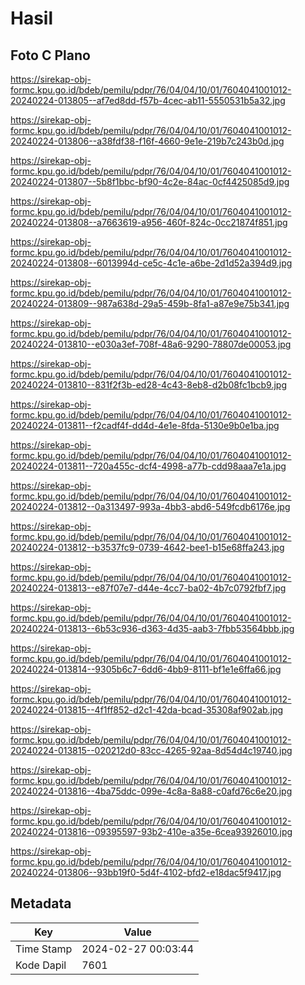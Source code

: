 # Hasil

## Foto C Plano

https://sirekap-obj-formc.kpu.go.id/bdeb/pemilu/pdpr/76/04/04/10/01/7604041001012-20240224-013805--af7ed8dd-f57b-4cec-ab11-5550531b5a32.jpg

https://sirekap-obj-formc.kpu.go.id/bdeb/pemilu/pdpr/76/04/04/10/01/7604041001012-20240224-013806--a38fdf38-f16f-4660-9e1e-219b7c243b0d.jpg

https://sirekap-obj-formc.kpu.go.id/bdeb/pemilu/pdpr/76/04/04/10/01/7604041001012-20240224-013807--5b8f1bbc-bf90-4c2e-84ac-0cf4425085d9.jpg

https://sirekap-obj-formc.kpu.go.id/bdeb/pemilu/pdpr/76/04/04/10/01/7604041001012-20240224-013808--a7663619-a956-460f-824c-0cc21874f851.jpg

https://sirekap-obj-formc.kpu.go.id/bdeb/pemilu/pdpr/76/04/04/10/01/7604041001012-20240224-013808--6013994d-ce5c-4c1e-a6be-2d1d52a394d9.jpg

https://sirekap-obj-formc.kpu.go.id/bdeb/pemilu/pdpr/76/04/04/10/01/7604041001012-20240224-013809--987a638d-29a5-459b-8fa1-a87e9e75b341.jpg

https://sirekap-obj-formc.kpu.go.id/bdeb/pemilu/pdpr/76/04/04/10/01/7604041001012-20240224-013810--e030a3ef-708f-48a6-9290-78807de00053.jpg

https://sirekap-obj-formc.kpu.go.id/bdeb/pemilu/pdpr/76/04/04/10/01/7604041001012-20240224-013810--831f2f3b-ed28-4c43-8eb8-d2b08fc1bcb9.jpg

https://sirekap-obj-formc.kpu.go.id/bdeb/pemilu/pdpr/76/04/04/10/01/7604041001012-20240224-013811--f2cadf4f-dd4d-4e1e-8fda-5130e9b0e1ba.jpg

https://sirekap-obj-formc.kpu.go.id/bdeb/pemilu/pdpr/76/04/04/10/01/7604041001012-20240224-013811--720a455c-dcf4-4998-a77b-cdd98aaa7e1a.jpg

https://sirekap-obj-formc.kpu.go.id/bdeb/pemilu/pdpr/76/04/04/10/01/7604041001012-20240224-013812--0a313497-993a-4bb3-abd6-549fcdb6176e.jpg

https://sirekap-obj-formc.kpu.go.id/bdeb/pemilu/pdpr/76/04/04/10/01/7604041001012-20240224-013812--b3537fc9-0739-4642-bee1-b15e68ffa243.jpg

https://sirekap-obj-formc.kpu.go.id/bdeb/pemilu/pdpr/76/04/04/10/01/7604041001012-20240224-013813--e87f07e7-d44e-4cc7-ba02-4b7c0792fbf7.jpg

https://sirekap-obj-formc.kpu.go.id/bdeb/pemilu/pdpr/76/04/04/10/01/7604041001012-20240224-013813--6b53c936-d363-4d35-aab3-7fbb53564bbb.jpg

https://sirekap-obj-formc.kpu.go.id/bdeb/pemilu/pdpr/76/04/04/10/01/7604041001012-20240224-013814--9305b6c7-6dd6-4bb9-8111-bf1e1e6ffa66.jpg

https://sirekap-obj-formc.kpu.go.id/bdeb/pemilu/pdpr/76/04/04/10/01/7604041001012-20240224-013815--4f1ff852-d2c1-42da-bcad-35308af902ab.jpg

https://sirekap-obj-formc.kpu.go.id/bdeb/pemilu/pdpr/76/04/04/10/01/7604041001012-20240224-013815--020212d0-83cc-4265-92aa-8d54d4c19740.jpg

https://sirekap-obj-formc.kpu.go.id/bdeb/pemilu/pdpr/76/04/04/10/01/7604041001012-20240224-013816--4ba75ddc-099e-4c8a-8a88-c0afd76c6e20.jpg

https://sirekap-obj-formc.kpu.go.id/bdeb/pemilu/pdpr/76/04/04/10/01/7604041001012-20240224-013816--09395597-93b2-410e-a35e-6cea93926010.jpg

https://sirekap-obj-formc.kpu.go.id/bdeb/pemilu/pdpr/76/04/04/10/01/7604041001012-20240224-013806--93bb19f0-5d4f-4102-bfd2-e18dac5f9417.jpg


## Metadata

| Key        | Value               |
| ---------- | ------------------- |
| Time Stamp | 2024-02-27 00:03:44 |
| Kode Dapil | 7601                |



